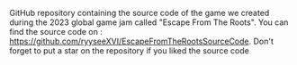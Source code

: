 GitHub repository containing the source code of the game we created during the 2023 global game jam called "Escape From The Roots". You can find the source code on : https://github.com/ryyseeXVI/EscapeFromTheRootsSourceCode. Don't forget to put a star on the repository if you liked the source code
